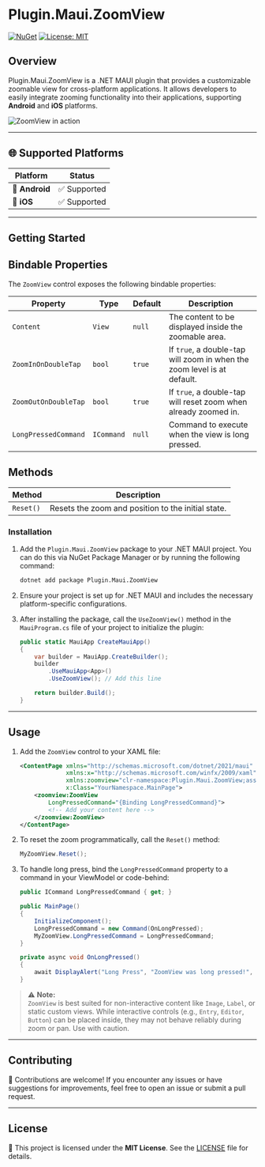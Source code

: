 # Plugin.Maui.ZoomView
[![NuGet](https://img.shields.io/nuget/v/Plugin.Maui.ZoomView.svg)](https://www.nuget.org/packages/Plugin.Maui.ZoomView/) [![License: MIT](https://img.shields.io/badge/license-MIT-blue.svg)](https://opensource.org/licenses/MIT)


## Overview
Plugin.Maui.ZoomView is a .NET MAUI plugin that provides a customizable zoomable view for cross-platform applications. It allows developers to easily integrate zooming functionality into their applications, supporting **Android** and **iOS** platforms.


![ZoomView in action](https://github.com/user-attachments/assets/93c125ce-aded-4413-8187-9cea2a557b7b)

---
## 🌐 Supported Platforms

| Platform        | Status        |
|----------------|----------------|
| 🤖 **Android**  | ✅ Supported   |
| 🍎 **iOS**      | ✅ Supported   |


---

## Getting Started
## Bindable Properties

The `ZoomView` control exposes the following bindable properties:

| Property              | Type    | Default | Description |
|-----------------------|---------|---------|-------------|
| `Content`             | `View`  | `null`  | The content to be displayed inside the zoomable area. |
| `ZoomInOnDoubleTap`   | `bool`  | `true`  | If `true`, a double-tap will zoom in when the zoom level is at default. |
| `ZoomOutOnDoubleTap`  | `bool`  | `true`  | If `true`, a double-tap will reset zoom when already zoomed in. |
| `LongPressedCommand`  | `ICommand` | `null` | Command to execute when the view is long pressed. |


## Methods

| Method   | Description |
|----------|-------------|
| `Reset()` | Resets the zoom and position to the initial state. |





### Installation
1. Add the `Plugin.Maui.ZoomView` package to your .NET MAUI project. You can do this via NuGet Package Manager or by running the following command:
   ```bash
   dotnet add package Plugin.Maui.ZoomView
   ```

2. Ensure your project is set up for .NET MAUI and includes the necessary platform-specific configurations.

3. After installing the package, call the `UseZoomView()` method in the `MauiProgram.cs` file of your project to initialize the plugin:
   ```csharp
   public static MauiApp CreateMauiApp()
   {
       var builder = MauiApp.CreateBuilder();
       builder
           .UseMauiApp<App>()
           .UseZoomView(); // Add this line

       return builder.Build();
   }
   ```

---


## Usage

1. Add the `ZoomView` control to your XAML file:
   ```xml
   <ContentPage xmlns="http://schemas.microsoft.com/dotnet/2021/maui"
                xmlns:x="http://schemas.microsoft.com/winfx/2009/xaml"
                xmlns:zoomview="clr-namespace:Plugin.Maui.ZoomView;assembly=Plugin.Maui.ZoomView"
                x:Class="YourNamespace.MainPage">
       <zoomview:ZoomView
           LongPressedCommand="{Binding LongPressedCommand}">
           <!-- Add your content here -->
       </zoomview:ZoomView>
   </ContentPage>
   ```

2. To reset the zoom programmatically, call the `Reset()` method:
   ```csharp
   MyZoomView.Reset();
   ```

3. To handle long press, bind the `LongPressedCommand` property to a command in your ViewModel or code-behind:
   ```csharp
   public ICommand LongPressedCommand { get; }

   public MainPage()
   {
       InitializeComponent();
       LongPressedCommand = new Command(OnLongPressed);
       MyZoomView.LongPressedCommand = LongPressedCommand;
   }

   private async void OnLongPressed()
   {
       await DisplayAlert("Long Press", "ZoomView was long pressed!", "OK");
   }
   ```
> ⚠️ **Note:**  
> `ZoomView` is best suited for non-interactive content like `Image`, `Label`, or static custom views. While interactive controls (e.g., `Entry`, `Editor`, `Button`) can be placed inside, they may not behave reliably during zoom or pan. Use with caution.

---

## Contributing
🤝 Contributions are welcome! If you encounter any issues or have suggestions for improvements, feel free to open an issue or submit a pull request.

---

## License
📜 This project is licensed under the **MIT License**. See the [LICENSE](LICENSE) file for details.

